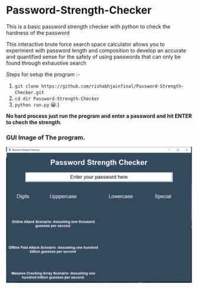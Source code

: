 # Password-Strength-Checker
This is a basic password strength checker with python to check the hardness of the password

This interactive brute force search space calculator allows you to experiment with password length and composition to develop an accurate and quantified sense for the safety of using passwords that can only be found through exhaustive search

Steps for setup the program :-
  1. `git clone https://github.com/rishabhjainfinal/Password-Strength-Checker.git ` 
  2. `cd dir Password-Strength-Checker `
  3. `python run.py`  😀:)

**No hard process just run the program and enter a password and hit ENTER to chech the strength.**

### GUI Image of The program.

<img src='https://github.com/rishabhjainfinal/Password-Strength-Checker/blob/main/gui.png'>
